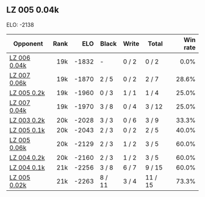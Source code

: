 ## LZ 005 0.04k ##

ELO: -2138

Opponent | Rank | ELO | Black | Write | Total | Win rate
---------|-----:|----:|-------|-------|-------|-------:
[LZ 006 0.04k](LZ%20006%200.04k.md) | 19k | -1832 | - | 0 / 2 | 0 / 2 | 0.0%
[LZ 007 0.06k](LZ%20007%200.06k.md) | 19k | -1870 | 2 / 5 | 0 / 2 | 2 / 7 | 28.6%
[LZ 005 0.2k](LZ%20005%200.2k.md) | 19k | -1960 | 0 / 3 | 1 / 1 | 1 / 4 | 25.0%
[LZ 007 0.04k](LZ%20007%200.04k.md) | 19k | -1970 | 3 / 8 | 0 / 4 | 3 / 12 | 25.0%
[LZ 003 0.2k](LZ%20003%200.2k.md) | 20k | -2028 | 3 / 3 | 0 / 6 | 3 / 9 | 33.3%
[LZ 005 0.1k](LZ%20005%200.1k.md) | 20k | -2043 | 2 / 3 | 0 / 2 | 2 / 5 | 40.0%
[LZ 005 0.06k](LZ%20005%200.06k.md) | 20k | -2129 | 2 / 3 | 1 / 2 | 3 / 5 | 60.0%
[LZ 004 0.2k](LZ%20004%200.2k.md) | 20k | -2160 | 2 / 3 | 1 / 2 | 3 / 5 | 60.0%
[LZ 004 0.1k](LZ%20004%200.1k.md) | 21k | -2256 | 3 / 8 | 6 / 7 | 9 / 15 | 60.0%
[LZ 005 0.02k](LZ%20005%200.02k.md) | 21k | -2263 | 8 / 11 | 3 / 4 | 11 / 15 | 73.3%
